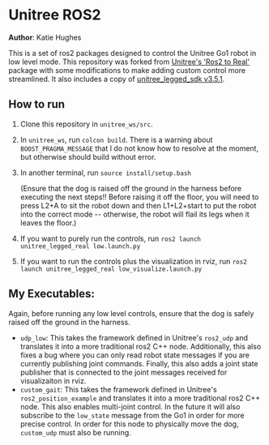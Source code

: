 # Unitree ROS2

**Author**: Katie Hughes

This is a set of ros2 packages designed to control the Unitree Go1 robot in low level mode. This repository was forked from 
[Unitree's 'Ros2 to Real'](https://github.com/unitreerobotics/unitree_ros2_to_real) package with some modifications to make adding custom control more streamlined. It also includes a copy of [unitree_legged_sdk v3.5.1](https://github.com/unitreerobotics/unitree_legged_sdk/releases/tag/v3.5.1).

## How to run
1. Clone this repository in `unitree_ws/src`.
2. In `unitree_ws`, run `colcon build`. There is a warning about `BOOST_PRAGMA_MESSAGE` that I do not know how to resolve at the moment, but otherwise should build without error.
3. In another terminal, run `source install/setup.bash`
   
   (Ensure that the dog is raised off the ground in the harness before executing the next steps!! Before raising it off the floor, you will need to press L2+A to sit the robot down and then L1+L2+start to put the robot into the correct mode -- otherwise, the robot will flail its legs when it leaves the floor.)

4. If you want to purely run the controls, run `ros2 launch unitree_legged_real low.launch.py`
5. If you want to run the controls plus the visualization in rviz, run `ros2 launch unitree_legged_real low_visualize.launch.py`

## My Executables:
Again, before running any low level controls, ensure that the dog is safely raised off the ground in the harness.
* `udp_low`: This takes the framework defined in Unitree's `ros2_udp` and translates it into a more traditional ros2 C++ node. Additionally, this also fixes a bug where you can only read robot state messages if you are currently publishing joint commands. Finally, this also adds a joint state publisher that is connected to the joint messages received for visualizaiton in rviz.
* `custom_gait`: This takes the framework defined in Unitree's `ros2_position_example` and translates it into a more traditional ros2 C++ node. This also enables multi-joint control. In the future it will also subscribe to the `low_state` message from the Go1 in order for more precise control. In order for this node to physically move the dog, `custom_udp` must also be running.